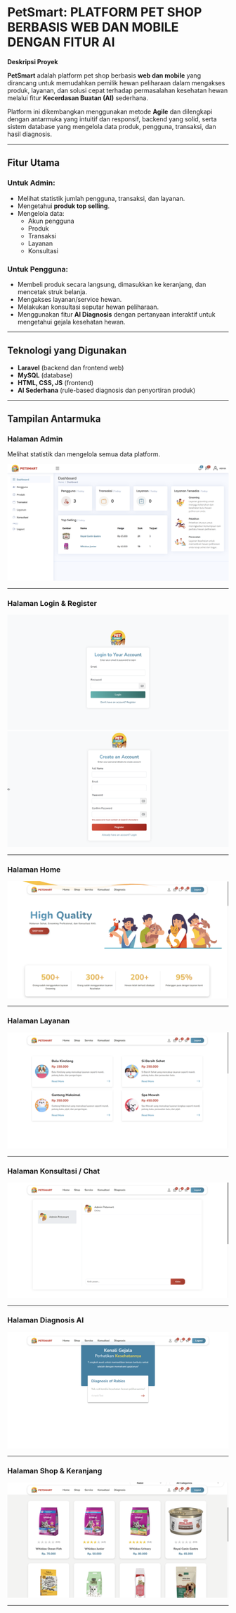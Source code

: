 # PetSmart: PLATFORM PET SHOP BERBASIS WEB DAN MOBILE DENGAN FITUR AI

**Deskripsi Proyek**

**PetSmart** adalah platform pet shop berbasis **web dan mobile** yang dirancang untuk memudahkan pemilik hewan peliharaan dalam mengakses produk, layanan, dan solusi cepat terhadap permasalahan kesehatan hewan melalui fitur **Kecerdasan Buatan (AI)** sederhana.

Platform ini dikembangkan menggunakan metode **Agile** dan dilengkapi dengan antarmuka yang intuitif dan responsif, backend yang solid, serta sistem database yang mengelola data produk, pengguna, transaksi, dan hasil diagnosis.

---

## Fitur Utama

### Untuk Admin:
- Melihat statistik jumlah pengguna, transaksi, dan layanan.
- Mengetahui **produk top selling**.
- Mengelola data:
  - Akun pengguna
  - Produk
  - Transaksi
  - Layanan
  - Konsultasi

### Untuk Pengguna:
- Membeli produk secara langsung, dimasukkan ke keranjang, dan mencetak struk belanja.
- Mengakses layanan/service hewan.
- Melakukan konsultasi seputar hewan peliharaan.
- Menggunakan fitur **AI Diagnosis** dengan pertanyaan interaktif untuk mengetahui gejala kesehatan hewan.

---

## Teknologi yang Digunakan

- **Laravel** (backend dan frontend web)
- **MySQL** (database)
- **HTML, CSS, JS** (frontend)
- **AI Sederhana** (rule-based diagnosis dan penyortiran produk)

---

## Tampilan Antarmuka

### Halaman Admin
Melihat statistik dan mengelola semua data platform.

![Admin Dashboard](public/img/admin.png)

---

### Halaman Login & Register

![Login](public/img/login.png)
![Register](public/img/register.png)

---

### Halaman Home

![Home](public/img/home.png)

---

### Halaman Layanan

![Service](public/img/layanan.png)

---

### Halaman Konsultasi / Chat

![Chat](public/img/chat.png)

---

### Halaman Diagnosis AI

![Diagnosis](public/img/diagnosis.png)

---

### Halaman Shop & Keranjang

![Shop](public/img/shop.png)

---
